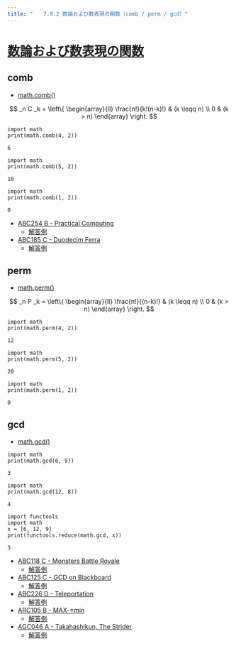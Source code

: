 ```yaml
---
title: "　　7.9.2 数論および数表現の関数（comb / perm / gcd）"
---
```


# [数論および数表現の関数](https://docs.python.org/ja/3/library/math.html#number-theoretic-and-representation-functions)

## comb

* [math.comb()](https://docs.python.org/ja/3/library/math.html#math.comb)

$$
_n C _k = \left\{
\begin{array}{ll}
\frac{n!}{k!(n-k)!} & (k \leqq n) \\
0 & (k > n)
\end{array}
\right.
$$

```python:サンプルコード
import math
print(math.comb(4, 2))
```

```text:実行結果
6
```

```python:サンプルコード
import math
print(math.comb(5, 2))
```

```text:実行結果
10
```

```python:サンプルコード
import math
print(math.comb(1, 2))
```

```text:実行結果
0
```

- [ABC254 B - Practical Computing](https://atcoder.jp/contests/abc254/tasks/abc254_b)
    - [解答例](https://atcoder.jp/contests/abc254/submissions/32254530)
- [ABC185 C - Duodecim Ferra](https://atcoder.jp/contests/abc185/tasks/abc185_c)
    - [解答例](https://atcoder.jp/contests/abc185/submissions/34191388)

## perm

* [math.perm()](https://docs.python.org/ja/3/library/math.html#math.perm)

$$
_n P _k = \left\{
\begin{array}{ll}
\frac{n!}{(n-k)!} & (k \leqq n) \\
0 & (k > n)
\end{array}
\right.
$$

```python:サンプルコード
import math
print(math.perm(4, 2))
```

```text:実行結果
12
```

```python:サンプルコード
import math
print(math.perm(5, 2))
```

```text:実行結果
20
```

```python:サンプルコード
import math
print(math.perm(1, 2))
```

```text:実行結果
0
```

## gcd

* [math.gcd()](https://docs.python.org/ja/3/library/math.html#math.gcd)

```python:サンプルコード
import math
print(math.gcd(6, 9))
```

```text:実行結果
3
```

```python:サンプルコード
import math
print(math.gcd(12, 8))
```

```text:実行結果
4
```

```python:サンプルコード
import functools
import math
x = [6, 12, 9]
print(functools.reduce(math.gcd, x))
```

```text:実行結果
3
```

- [ABC118 C - Monsters Battle Royale](https://atcoder.jp/contests/abc118/tasks/abc118_c)
    - [解答例](https://atcoder.jp/contests/abc118/submissions/21913480)
- [ABC125 C - GCD on Blackboard](https://atcoder.jp/contests/abc125/tasks/abc125_c)
    - [解答例](https://atcoder.jp/contests/abc125/submissions/21913264)
- [ABC226 D - Teleportation](https://atcoder.jp/contests/abc226/tasks/abc226_d)
    - [解答例](https://atcoder.jp/contests/abc226/submissions/31309616)
- [ARC105 B - MAX-=min](https://atcoder.jp/contests/arc105/tasks/arc105_b)
    - [解答例](https://atcoder.jp/contests/arc105/submissions/24939194)
- [AGC046 A - Takahashikun, The Strider](https://atcoder.jp/contests/agc046/tasks/agc046_a)
    - [解答例](https://atcoder.jp/contests/agc046/submissions/14639472)

